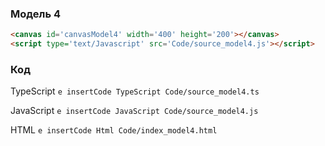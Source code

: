 ### Модель 4

```html
<canvas id='canvasModel4' width='400' height='200'></canvas>
<script type='text/Javascript' src='Code/source_model4.js'></script>
```

### Код
TypeScript
```e insertCode TypeScript Code/source_model4.ts ```

JavaScript
```e insertCode JavaScript Code/source_model4.js ```

HTML
```e insertCode Html Code/index_model4.html ```

